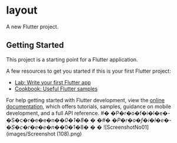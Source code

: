 # layout

A new Flutter project.

## Getting Started

This project is a starting point for a Flutter application.

A few resources to get you started if this is your first Flutter project:

- [Lab: Write your first Flutter app](https://docs.flutter.dev/get-started/codelab)
- [Cookbook: Useful Flutter samples](https://docs.flutter.dev/cookbook)

For help getting started with Flutter development, view the
[online documentation](https://docs.flutter.dev/), which offers tutorials,
samples, guidance on mobile development, and a full API reference.
#� �P�r�o�f�i�l�e�-�S�c�r�e�e�n�_�0�1�8�
�
�#� �P�r�o�f�i�l�e�-�S�c�r�e�e�n�_�0�1�8�
�
�
![ScreenshotNo01](images/Screenshot (108).png)
